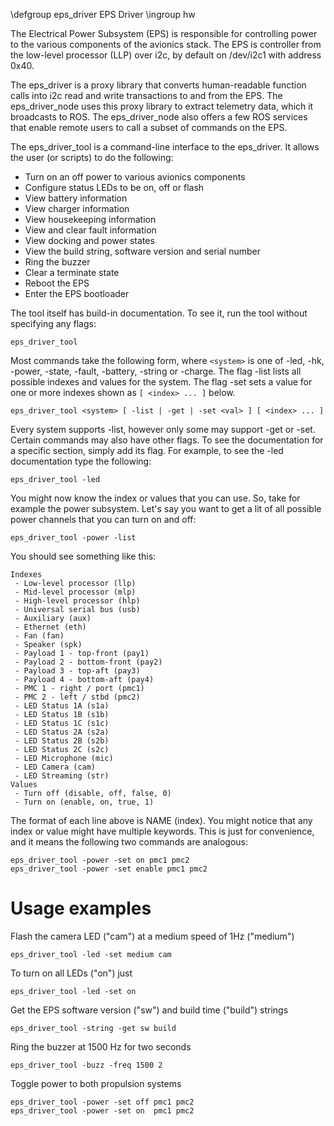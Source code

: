 \defgroup eps_driver EPS Driver
\ingroup hw

The Electrical Power Subsystem (EPS) is responsible for controlling power to the
various components of the avionics stack. The EPS is controller from the
low-level processor (LLP) over i2c, by default on /dev/i2c1 with address 0x40.

The eps_driver is a proxy library that converts human-readable function calls
into i2c read and write transactions to and from the EPS. The eps_driver_node
uses this proxy library to extract telemetry data, which it broadcasts to ROS.
The eps_driver_node also offers a few ROS services that enable remote users to
call a subset of commands on the EPS.

The eps_driver_tool is a command-line interface to the eps_driver. It allows the
user (or scripts) to do the following:

* Turn on an off power to various avionics components
* Configure status LEDs to be on, off or flash
* View battery information
* View charger information
* View housekeeping information
* View and clear fault information
* View docking and power states
* View the build string, software version and serial number
* Ring the buzzer
* Clear a terminate state
* Reboot the EPS
* Enter the EPS bootloader

The tool itself has build-in documentation. To see it, run the tool without specifying any flags:

    eps_driver_tool

Most commands take the following form, where `<system>` is one of -led, -hk,
-power, -state, -fault, -battery, -string or -charge. The flag -list lists all
possible indexes and values for the system. The flag -set sets a value for one
or more indexes shown as `[ <index> ... ]` below.

    eps_driver_tool <system> [ -list | -get | -set <val> ] [ <index> ... ]

Every system supports -list, however only some may support -get or -set. Certain
commands may also have other flags. To see the documentation for a specific
section, simply add its flag. For example, to see the -led documentation type
the following:

    eps_driver_tool -led

You might now know the index or values that you can use. So, take for example
the power subsystem. Let's say you want to get a lit of all possible power
channels that you can turn on and off:

    eps_driver_tool -power -list

You should see something like this:

    Indexes
     - Low-level processor (llp)
     - Mid-level processor (mlp)
     - High-level processor (hlp)
     - Universal serial bus (usb)
     - Auxiliary (aux)
     - Ethernet (eth)
     - Fan (fan)
     - Speaker (spk)
     - Payload 1 - top-front (pay1)
     - Payload 2 - bottom-front (pay2)
     - Payload 3 - top-aft (pay3)
     - Payload 4 - bottom-aft (pay4)
     - PMC 1 - right / port (pmc1)
     - PMC 2 - left / stbd (pmc2)
     - LED Status 1A (s1a)
     - LED Status 1B (s1b)
     - LED Status 1C (s1c)
     - LED Status 2A (s2a)
     - LED Status 2B (s2b)
     - LED Status 2C (s2c)
     - LED Microphone (mic)
     - LED Camera (cam)
     - LED Streaming (str)
    Values
     - Turn off (disable, off, false, 0)
     - Turn on (enable, on, true, 1)

The format of each line above is NAME (index). You might notice that any index
or value might have multiple keywords. This is just for convenience, and it
means the following two commands are analogous:

    eps_driver_tool -power -set on pmc1 pmc2
    eps_driver_tool -power -set enable pmc1 pmc2

# Usage examples

Flash the camera LED ("cam") at a medium speed of 1Hz ("medium")

    eps_driver_tool -led -set medium cam

To turn on all LEDs ("on") just

    eps_driver_tool -led -set on

Get the EPS software version ("sw") and build time ("build") strings

    eps_driver_tool -string -get sw build

Ring the buzzer at 1500 Hz for two seconds

    eps_driver_tool -buzz -freq 1500 2

Toggle power to both propulsion systems

    eps_driver_tool -power -set off pmc1 pmc2
    eps_driver_tool -power -set on  pmc1 pmc2
